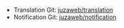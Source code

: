 - Translation 
    Git: [juzaweb/translation](https://github.com/juzaweb/translation)
- Notification 
    Git: [juzaweb/notification](https://github.com/juzaweb/notification)